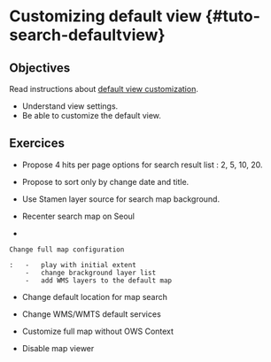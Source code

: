 # Customizing default view {#tuto-search-defaultview}

## Objectives

Read instructions about [default view customization](../../../customizing-application/search-ui/configdefault.md).

-   Understand view settings.
-   Be able to customize the default view.

## Exercices

-   Propose 4 hits per page options for search result list : 2, 5, 10, 20.

-   Propose to sort only by change date and title.

-   Use Stamen layer source for search map background.

-   Recenter search map on Seoul

-   

    Change full map configuration

    :   -   play with initial extent
        -   change brackground layer list
        -   add WMS layers to the default map

-   Change default location for map search

-   Change WMS/WMTS default services

-   Customize full map without OWS Context

-   Disable map viewer
